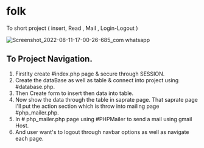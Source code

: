 # folk
To short project ( insert, Read , Mail , Login-Logout )
 
![Screenshot_2022-08-11-17-00-26-685_com whatsapp](https://user-images.githubusercontent.com/75290099/184125748-4a07acc8-1f3f-45d3-a377-163c4c3dc464.png)


## To Project Navigation.

1. Firstlty create #index.php page & secure through SESSION.
2. Create the dataBase as well as table & connect into project using #database.php.
3. Then Create form to insert then data into table.
4. Now show the data through the table in saprate page. That saprate page i'll put the action section which is throw into mailing page #php_mailer.php.
5. In # php_mailer.php page using #PHPMailer to send a mail using gmail Host.
6. And user want's to logout through navbar options as well as navigate each page.



